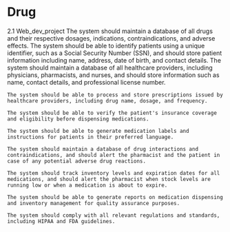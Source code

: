 # Drug
2.1 Web_dev_project
    The system should maintain a database of all drugs and their respective dosages, indications, contraindications, and adverse effects.
    The system should be able to identify patients using a unique identifier, such as a Social Security Number (SSN), and should store patient information including name, address, date of birth, and contact details.
    The system should maintain a database of all healthcare providers, including physicians, pharmacists, and nurses, and should store information such as name, contact details, and professional license number.

    The system should be able to process and store prescriptions issued by healthcare providers, including drug name, dosage, and frequency.

    The system should be able to verify the patient's insurance coverage and eligibility before dispensing medications.

    The system should be able to generate medication labels and instructions for patients in their preferred language.

    The system should maintain a database of drug interactions and contraindications, and should alert the pharmacist and the patient in case of any potential adverse drug reactions.

    The system should track inventory levels and expiration dates for all medications, and should alert the pharmacist when stock levels are running low or when a medication is about to expire.

    The system should be able to generate reports on medication dispensing and inventory management for quality assurance purposes.

    The system should comply with all relevant regulations and standards, including HIPAA and FDA guidelines.
